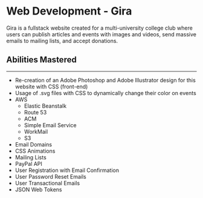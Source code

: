 # Web Development - Gira
Gira is a fullstack website created for a multi-university college club where users can publish articles and events with images and videos, send massive emails to mailing lists, and accept donations.

## Abilities Mastered
---
- Re-creation of an Adobe Photoshop and Adobe Illustrator design for this website with CSS (front-end)
- Usage of .svg files with CSS to dynamically change their color on events
- AWS
    - Elastic Beanstalk
    - Route 53
    - ACM
    - Simple Email Service
    - WorkMail
    - S3
- Email Domains
- CSS Animations
- Mailing Lists
- PayPal API
- User Registration with Email Confirmation
- User Password Reset Emails
- User Transactional Emails
- JSON Web Tokens